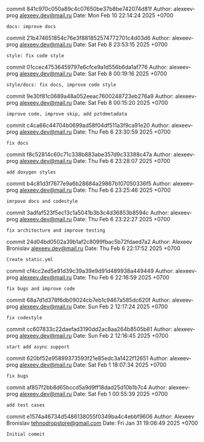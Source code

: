 commit 841c970c050a89c4c07650be37b8be742074d81f
Author: alexeev-prog <alexeev.dev@mail.ru>
Date:   Mon Feb 10 22:14:24 2025 +0700

    docs: improve docs

commit 21b474651854c76e3f881852574772701c4d03d6
Author: alexeev-prog <alexeev.dev@mail.ru>
Date:   Sat Feb 8 23:53:15 2025 +0700

    style: fix code style

commit 01ccec47536459797e6cfce9a1d556b6da1af776
Author: alexeev-prog <alexeev.dev@mail.ru>
Date:   Sat Feb 8 00:19:16 2025 +0700

    style/docs: fix docs, improve code style

commit 9e30f81c0689a48a052eeac7600248723eb276a9
Author: alexeev-prog <alexeev.dev@mail.ru>
Date:   Sat Feb 8 00:15:20 2025 +0700

    improve code, improve skip, add pztdmetadata

commit c4ca66c44704b0699ad58f04df511a3f9ca91e20
Author: alexeev-prog <alexeev.dev@mail.ru>
Date:   Thu Feb 6 23:30:59 2025 +0700

    fix docs

commit f8c52814c60c71c338b883abe357d9c33388c47a
Author: alexeev-prog <alexeev.dev@mail.ru>
Date:   Thu Feb 6 23:28:07 2025 +0700

    add doxygen styles

commit b4c81d3f7677e9a6b28684a29867b107050336f5
Author: alexeev-prog <alexeev.dev@mail.ru>
Date:   Thu Feb 6 23:25:46 2025 +0700

    imrpove docs and codestyle

commit 3adfaf523f5ec13c1a5041b3b3c4d36853b8594c
Author: alexeev-prog <alexeev.dev@mail.ru>
Date:   Thu Feb 6 23:22:27 2025 +0700

    fix architecture and improve testing

commit 24d04bd0502a39b1af2c8099fbac5b72fdaed7a2
Author: Alexeev Bronislav <alexeev.dev@mail.ru>
Date:   Thu Feb 6 22:17:52 2025 +0700

    Create static.yml

commit cf4cc2ed5e91d39c39a39e9d91d489938a449449
Author: alexeev-prog <alexeev.dev@mail.ru>
Date:   Thu Feb 6 22:16:59 2025 +0700

    fix bugs and improve code

commit 68a7d1d378f6db09024cb7eb1c9467a585dc620f
Author: alexeev-prog <alexeev.dev@mail.ru>
Date:   Sun Feb 2 12:17:24 2025 +0700

    fix codestyle

commit cc607833c22daefad3190dd2ac8aa264b8505b81
Author: alexeev-prog <alexeev.dev@mail.ru>
Date:   Sun Feb 2 12:16:45 2025 +0700

    start add async support

commit 620bf52e95899373593f21e85edc3a1422f12651
Author: alexeev-prog <alexeev.dev@mail.ru>
Date:   Sat Feb 1 18:07:34 2025 +0700

    fix bugs

commit af857f2bb8d65bccd5a9d9ff18dad25d10b1b7c4
Author: alexeev-prog <alexeev.dev@mail.ru>
Date:   Sat Feb 1 00:55:39 2025 +0700

    add test cases

commit e1574a46734d5486138055f0349ba4c4ebbf9606
Author: Alexeev Bronislav <tehnodropstore@gmail.com>
Date:   Fri Jan 31 19:06:49 2025 +0700

    Initial commit
